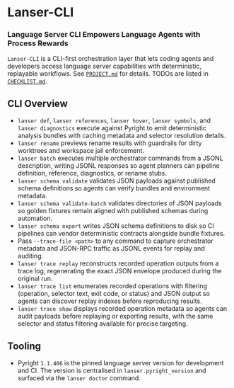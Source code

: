 # Lanser-CLI

### Language Server CLI Empowers Language Agents with Process Rewards

`Lanser-CLI` is a CLI-first orchestration layer that lets coding agents and developers access
language server capabilities with deterministic, replayable workflows. See 
[`PROJECT.md`](PROJECT.md) for details. TODOs are listed in [`CHECKLIST.md`](CHECKLIST.md). 

## CLI Overview

- `lanser def`, `lanser references`, `lanser hover`, `lanser symbols`, and `lanser diagnostics`
  execute against Pyright to emit deterministic analysis bundles with caching
  metadata and selector resolution details.
- `lanser rename` previews rename results with guardrails for dirty worktrees and
  workspace jail enforcement.
- `lanser batch` executes multiple orchestrator commands from a JSONL description,
  writing JSONL responses so agent planners can pipeline definition, reference,
  diagnostics, or rename stubs.
- `lanser schema validate` validates JSON payloads against published schema
  definitions so agents can verify bundles and environment metadata.
- `lanser schema validate-batch` validates directories of JSON payloads so
  golden fixtures remain aligned with published schemas during automation.
- `lanser schema export` writes JSON schema definitions to disk so CI pipelines
  can vendor deterministic contracts alongside bundle fixtures.
- Pass `--trace-file <path>` to any command to capture orchestrator metadata and
  JSON-RPC traffic as JSONL events for replay and auditing.
- `lanser trace replay` reconstructs recorded operation outputs from a trace log,
  regenerating the exact JSON envelope produced during the original run.
- `lanser trace list` enumerates recorded operations with filtering (operation,
  selector text, exit code, or status) and JSON output so agents can discover replay indexes
  before reproducing results.
- `lanser trace show` displays recorded operation metadata so agents can audit
  payloads before replaying or exporting results, with the same selector and
  status filtering available for precise targeting.

## Tooling

- Pyright `1.1.406` is the pinned language server version for development and
  CI. The version is centralised in `lanser.pyright_version` and surfaced via the
  `lanser doctor` command.
